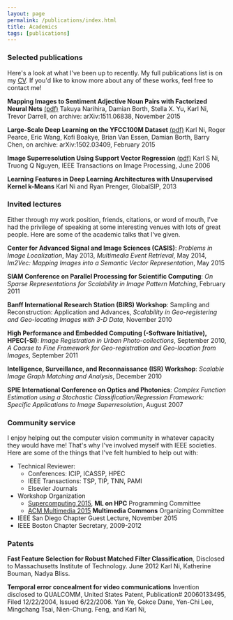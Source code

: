 ```yaml
---
layout: page
permalink: /publications/index.html
title: Academics
tags: [publications]
---
```


### Selected publications

Here's a look at what I've been up to recently. My full publications list is on my [CV](https://drive.google.com/file/d/0B_jR_71Z9vd_bURDYW5LbjZoZEE/view?usp=sharing). If you'd like to know more about any of these works, feel free to contact me!

**Mapping Images to Sentiment Adjective Noun Pairs with Factorized Neural Nets**  [(pdf)](http://arxiv.org/pdf/1511.06838v1)
Takuya Narihira, Damian Borth, Stella X. Yu, Karl Ni, Trevor Darrell,
on archive: arXiv:1511.06838, November 2015

**Large-Scale Deep Learning on the YFCC100M Dataset** [(pdf)](http://arxiv.org/abs/1502.03409)
Karl Ni, Roger Pearce, Eric Wang, Kofi Boakye, Brian Van Essen, Damian Borth, Barry Chen,
on archive: arXiv:1502.03409, February 2015

**Image Superresolution Using Support Vector Regression** [(pdf)](http://www.znu.ac.ir/data/members/fazli_saeid/DIP/Paper/ISSUE6/04200763.pdf)
Karl S Ni, Truong Q Nguyen, 
IEEE Transactions on Image Processing, June 2006

**Learning Features in Deep Learning Architectures with Unsupervised Kernel k-Means** 
Karl Ni and Ryan Prenger,
GlobalSIP, 2013


### Invited lectures

Either through my work position, friends, citations, or word of mouth, I've had the privilege of speaking at some interesting venues with lots of great people. Here are some of the academic talks that I've given.

**Center for Advanced Signal and Image Sciences (CASIS)**:
*Problems in Image Localization*, May 2013, 
*Multimedia Event Retrieval*, May 2014, 
*Im2Vec: Mapping Images into a Semantic Vector Representation*, May 2015

**SIAM Conference on Parallel Processing for Scientific Computing**: 
*On Sparse Representations for Scalability in Image Pattern Matching*, February 2011

**Banff International Research Station (BIRS) Workshop**: 
Sampling and Reconstruction: Application and Advances, 
*Scalability in Geo-registering and Geo-locating Images with 3-D Data*, November 2010

**High Performance and Embedded Computing (-Software Initiative), HPEC(-SI)**: 
*Image Registration in Urban Photo-collections*, September 2010, 
*A Coarse to Fine Framework for Geo-registration and Geo-location from Images*, September 2011

**Intelligence, Surveillance, and Reconnaissance (ISR) Workshop**: 
*Scalable Image Graph Matching and Analysis*, December 2010

**SPIE International Conference on Optics and Photonics**: 
*Complex Function Estimation using a Stochastic Classification/Regression Framework: Specific Applications to Image Superresolution*, August 2007


### Community service

I enjoy helping out the computer vision community in whatever capacity they would have me! That's why I've involved myself with IEEE societies. Here are some of the things that I've felt humbled to help out with:

* Technical Reviewer: 
	* Conferences: ICIP, ICASSP, HPEC
	* IEEE Transactions: TSP, TIP, TNN, PAMI
	* Elsevier Journals
* Workshop Organization
	* [Supercomputing 2015](http://ornlcda.github.io/MLHPC2015/programcommittee.html), **ML on HPC** Programming Committee
	* [ACM Multimedia 2015](http://www.mmcommons.org/instigators) **Multimedia Commons** Organizing Committee
* IEEE San Diego Chapter Guest Lecture, November 2015
* IEEE Boston Chapter Secretary, 2009-2012

### Patents

**Fast Feature Selection for Robust Matched Filter Classification**, 
Disclosed to Massachusetts Institute of Technology. June 2012
Karl Ni, Katherine Bouman, Nadya Bliss. 

**Temporal error concealment for video communications**
Invention disclosed to QUALCOMM, United States Patent, Publication# 20060133495, Filed 12/22/2004, Issued 6/22/2006.
Yan Ye, Gokce Dane, Yen-Chi Lee, Mingchang Tsai, Nien-Chung. Feng, and Karl Ni, 


